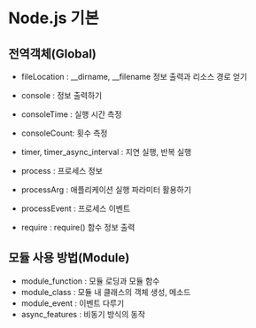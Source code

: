 # Node.js 기본

## 전역객체(Global)

- fileLocation : __dirname, __filename 정보 출력과 리소스 경로 얻기
- console : 정보 출력하기
- consoleTime : 실행 시간 측정
- consoleCount: 횟수 측정
- timer, timer_async_interval : 지연 실행, 반복 실행
- process : 프로세스 정보
- processArg : 애플리케이션 실행 파라미터 활용하기
- processEvent : 프로세스 이벤트



- require : require() 함수 정보 출력


## 모듈 사용 방법(Module)

- module_function : 모듈 로딩과 모듈 함수
- module_class : 모듈 내 클래스의 객체 생성, 메소드
- module_event : 이벤트 다루기
- async_features : 비동기 방식의 동작
